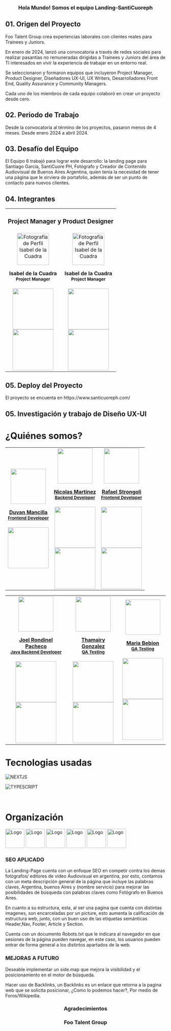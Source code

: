 <div>
<!-- PROJECT LOGO -->
</div>

<!-- Palabras iniciales -->
<div align='center'>
  <h3>Hola Mundo! Somos el equipo Landing-SantiCuoreph</h3>
</div>
 
<div>
  <h2> 
  01. Origen del Proyecto 
  </h2>
  <p>
  Foo Talent Group crea experiencias laborales con clientes reales para Trainees y Juniors. 
  
  En enero de 2024, lanzó una convocatoria a través de redes sociales para realizar pasantías no remuneradas dirigidas a Trainees y Juniors del área de TI interesados en vivir la experiencia de trabajar en un entorno real.
  
  Se seleccionaron y formaron equipos que incluyeron Project Manager, Product Designer, Diseñadores UX-UI, UX Writers, Desarrolladores Front End, Quality Assurance y Community Managers. 
  
  Cada uno de los miembros de cada equipo colaboró en crear un proyecto desde cero.
  </p>
</div>

<div>
  <h2> 
  02. Periodo de Trabajo 
  </h2>
  <p>
  Desde la convocatoria al término de los proyectos, pasaron menos de 4 meses. Desde enero 2024 a abril 2024.
  </p>
</div>

<div>
  <h2> 
  03. Desafío del Equipo
  </h2>
  <p>
  El Equipo 6 trabajó para lograr este desarrollo: la landing page para Santiago García, SantiCuore PH, Fotógrafo y Creador de Contenido Audiovisual de Buenos Aires Argentina, quien tenía la necesidad de tener una página que le sirviera de portafolio, además de ser un punto de contacto para nuevos clientes.
  </p>
</div>

<div>
  <h2> 
  04. Integrantes
  </h2>
  <div>
    <table align='center'>
      <tr>
        <td colspan="4" align='center'>
          <h3> Project Manager y Product Designer </h3>
        </td>
      </tr>
      <tr>
        <td colspan="2" align='center'>
          <a href="https://www.linkedin.com/in/isabeldelacuadralunas/" target="_blank" rel="author">
               <img src="https://media.licdn.com/dms/image/D4E03AQECtyWMaoh0tQ/profile-displayphoto-shrink_200_200/0/1713731142985?e=1719446400&v=beta&t=FNS1K9D1JaNRu0-FrrmooGGUUFmaIg4FDfnGeWrey94" alt="Fotografía de Perfil Isabel de la Cuadra" style="width: 100px; height: 100px;">
          </a>
          <h4 style="margin-top: 1rem;">Isabel de la Cuadra</br><small>Project Manager</small></h4>
          <div style='display: flex; flex-direction: column'>
            <a href="https://github.com/Isabel-de-la-Cuadra" target="_blank">
               <img style='width:8rem' src="https://img.shields.io/static/v1?style=for-the-badge&message=GitHub&color=172B4D&logo=GitHub&logoColor=FFFFFF&label="/>
            </a>
            <a href="https://www.linkedin.com/in/isabeldelacuadralunas/" target="_blank">
               <img style='width:8rem' src="https://img.shields.io/badge/linkedin%20-%230077B5.svg?&style=for-the-badge&logo=linkedin&logoColor=white"/>
            </a> 
          </div>
        </td>
        <td colspan="2" align='center'>
          <a href="https://www.linkedin.com/in/isabeldelacuadralunas/" target="_blank" rel="author">
               <img src="https://media.licdn.com/dms/image/D4E03AQECtyWMaoh0tQ/profile-displayphoto-shrink_200_200/0/1713731142985?e=1719446400&v=beta&t=FNS1K9D1JaNRu0-FrrmooGGUUFmaIg4FDfnGeWrey94" alt="Fotografía de Perfil Isabel de la Cuadra" style="width: 100px; height: 100px;">
          </a>
          <h4 style="margin-top: 1rem;">Isabel de la Cuadra</br><small>Project Manager</small></h4>
          <div style='display: flex; flex-direction: column'>
            <a href="https://github.com/Isabel-de-la-Cuadra" target="_blank">
               <img style='width:8rem' src="https://img.shields.io/static/v1?style=for-the-badge&message=GitHub&color=172B4D&logo=GitHub&logoColor=FFFFFF&label="/>
            </a>
            <a href="https://www.linkedin.com/in/isabeldelacuadralunas/" target="_blank">
               <img style='width:8rem' src="https://img.shields.io/badge/linkedin%20-%230077B5.svg?&style=for-the-badge&logo=linkedin&logoColor=white"/>
            </a> 
          </div>
        </td>
      </tr>
    </table>
  </div>
</div>

<div>
  <h2> 
  05. Deploy del Proyecto
  </h2>
  <p>
  El proyecto se encuenta en https://www.santicuoreph.com/
  </p>
</div>

<div>
  <h2> 
  05. Investigación y trabajo de Diseño UX-UI
  </h2>
  <p>
  
  </p>
</div>


<h1> ¿Quiénes somos?
</h1>

<div>
<table align='center'>
  <tr>
    <td align='center'>
      <div >
        <a href="https://www.linkedin.com/in/duvan-mancilla/" target="_blank" rel="author">
          <img width="110" src="https://media.licdn.com/dms/image/D5603AQF9YCdt56iNUQ/profile-displayphoto-shrink_800_800/0/1703882243546?e=1715817600&v=beta&t=l5b6HqZTYuU1D8e7C5afz93S16yFTUuwOS8qaskh7ew"/>
        </a>
        <a href="https://www.linkedin.com/in/duvan-mancilla/" target="_blank" rel="author">
          <h4 style="margin-top: 1rem;">Duvan Mancilla</br><small>Frontend Developer</small></h4>
        </a>
        <div style='display: flex; flex-direction: column'>
          <a href="https://www.linkedin.com/in/duvan-mancilla/" target="_blank">
          <img style='width:8rem' src="https://img.shields.io/badge/linkedin%20-%230077B5.svg?&style=for-the-badge&logo=linkedin&logoColor=white"/>
        </a>
        </div>
      </div>
    </td>
    <td align='center'>
      <div >
        <a href="https://www.linkedin.com/in/nicolas-martinez-ju/" target="_blank" rel="author">
          <img width="110" src="https://media.licdn.com/dms/image/D4D03AQEiIx_ViZIXSg/profile-displayphoto-shrink_200_200/0/1704982970424?e=1714608000&v=beta&t=upQgMvWth4WH2EEQ2wn0GaOBqa2t3rS_bhqrzwD6eGY"/>
        </a>
        <a href="https://www.linkedin.com/in/nicolas-martinez-ju/" target="_blank" rel="author">
          <h4 style="margin-top: 1rem;">Nicolas Martinez</br><small>Backend Developer</small></h4>
        </a>
        <div style='display: flex; flex-direction: column'>
        <a href="https://github.com/MartinezNicolass" target="_blank">
          <img style='width:8rem' src="https://img.shields.io/static/v1?style=for-the-badge&message=GitHub&color=172B4D&logo=GitHub&logoColor=FFFFFF&label="/>
        </a>
        <a href="https://www.linkedin.com/in/nicolas-martinez-ju/" target="_blank">
          <img style='width:8rem' src="https://img.shields.io/badge/linkedin%20-%230077B5.svg?&style=for-the-badge&logo=linkedin&logoColor=white"/>
        </a>
        </div>
      </div>
    </td>
    <td align='center'>
      <div >
        <a href="https://www.linkedin.com/in/rafael-strongoli/" target="_blank" rel="author">
          <img width="110" src="https://avatars.githubusercontent.com/u/44025206?v=4"/>
        </a>
        <a href="https://www.linkedin.com/in/rafael-strongoli/" target="_blank" rel="author">
          <h4 style="margin-top: 1rem;">Rafael Strongoli</br><small>Frontend Developer</small></h4>
        </a>
        <div style='display: flex; flex-direction: column'>
        <a href="https://github.com/rafaric" target="_blank">
          <img style='width:8rem' src="https://img.shields.io/static/v1?style=for-the-badge&message=GitHub&color=172B4D&logo=GitHub&logoColor=FFFFFF&label="/>
        </a>
        <a href="https://www.linkedin.com/in/rafael-strongoli/" target="_blank">
          <img style='width:8rem' src="https://img.shields.io/badge/linkedin%20-%230077B5.svg?&style=for-the-badge&logo=linkedin&logoColor=white"/>
        </a>
        </div>
      </div>
    </td>
</tr>
</table>
</div>
<div>

<table align='center'>
  <tr>
    <td align='center'>
      <div >
        <a href="https://www.linkedin.com/in/joelrondinelpacheco/" target="_blank" rel="author">
          <img width="110" src="https://media.licdn.com/dms/image/D4D03AQFHphWMHa_MNQ/profile-displayphoto-shrink_800_800/0/1684823645750?e=1715817600&v=beta&t=VfCbgJwnUX_RfIp79LYiDekoXeecjvUjP9x6iKdK83Y"/>
        </a>
        <a href="https://www.linkedin.com/in/joelrondinelpacheco/" target="_blank" rel="author">
          <h4 style="margin-top: 1rem;">Joel Rondinel Pacheco</br><small>Java Backend Developer</small></h4>
        </a>
        <div style='display: flex; flex-direction: column'>
        <a href="https://github.com/JoelRondinelPacheco" target="_blank">
          <img style='width:8rem' src="https://img.shields.io/static/v1?style=for-the-badge&message=GitHub&color=172B4D&logo=GitHub&logoColor=FFFFFF&label="/>
        </a>
        <a href="https://www.linkedin.com/in/joelrondinelpacheco/" target="_blank">
          <img style='width:8rem' src="https://img.shields.io/badge/linkedin%20-%230077B5.svg?&style=for-the-badge&logo=linkedin&logoColor=white"/>
        </a>
        </div>
      </div>
    </td>
   <td align='center'>
      <div >
        <a href="https://www.linkedin.com/in/thamairy-gonzalez" target="_blank" rel="author">
          <img width="110" src="https://media.licdn.com/dms/image/D4D03AQGAm_z9bMzxbA/profile-displayphoto-shrink_200_200/0/1696368858400?e=1718841600&v=beta&t=buwvqpB6TJsGz2Azlrca5g0eNLjv7oFMi48vQtFATGk"/>
        </a>
        <a href="https://www.linkedin.com/in/thamairy-gonzalez" target="_blank" rel="author">
          <h4 style="margin-top: 1rem;">Thamairy Gonzalez</br><small>QA Testing</small></h4>
        </a>
        <div style='display: flex; flex-direction: column'>
        <a href="https://github.com/ThamairyGonzalez" target="_blank">
          <img style='width:8rem' src="https://img.shields.io/static/v1?style=for-the-badge&message=GitHub&color=172B4D&logo=GitHub&logoColor=FFFFFF&label="/>
        </a>
        <a href="https://www.linkedin.com/in/thamairy-gonzalez" target="_blank">
          <img style='width:8rem' src="https://img.shields.io/badge/linkedin%20-%230077B5.svg?&style=for-the-badge&logo=linkedin&logoColor=white"/>
        </a>
        </div>
      </div>
    </td>
    <td align='center'>
      <div >
        <a href="https://www.linkedin.com/in/maria-bebion-85a6038a/" target="_blank" rel="author">
          <img width="110" src="https://media.licdn.com/dms/image/D4D03AQFg1vMnZ79Wsw/profile-displayphoto-shrink_200_200/0/1682262728491?e=1718841600&v=beta&t=Mq8XtONSCqzNVgQh1hisYTfhK7Oa7lGpRVE7ABWR1Oc"/>
        </a>
        <a href="https://www.linkedin.com/in/maria-bebion-85a6038a/" target="_blank" rel="author">
          <h4 style="margin-top: 1rem;">Maria Bebion</br><small>QA Testing</small></h4>
        </a>
        <div style='display: flex; flex-direction: column'>
        <a href="https://github.com/MariaABebion" target="_blank">
          <img style='width:8rem' src="https://img.shields.io/static/v1?style=for-the-badge&message=GitHub&color=172B4D&logo=GitHub&logoColor=FFFFFF&label="/>
        </a>
        <a href="https://www.linkedin.com/in/maria-bebion-85a6038a/" target="_blank">
          <img style='width:8rem' src="https://img.shields.io/badge/linkedin%20-%230077B5.svg?&style=for-the-badge&logo=linkedin&logoColor=white"/>
        </a>
        </div>
      </div>
    </td>
  </tr>
  </table>
</div>

<div>
<h1>Tecnologias usadas</h1>

![NEXTJS](https://img.shields.io/badge/next.js-000000?style=for-the-badge&logo=nextdotjs&logoColor=white)

![TYPESCRIPT](https://shields.io/badge/TypeScript-3178C6?logo=TypeScript&logoColor=FFF&style=flat-square)

<br>
</div>

</div>
<!-- Organización -->
<h1> Organización
</h1>
  <img src="https://cdn.iconscout.com/icon/free/png-256/free-google-meet-7662286-6297222.png?f=webp" alt="Logo" width="60" height="60">
  <img src="https://upload.wikimedia.org/wikipedia/commons/thumb/6/6b/WhatsApp.svg/1200px-WhatsApp.svg.png" alt="Logo" width="60" height="60">
  <img src="https://cdn.worldvectorlogo.com/logos/trello.svg" alt="Logo" width="60" height="60">
  <img src="https://cdn.jsdelivr.net/gh/devicons/devicon/icons/figma/figma-original.svg" alt="Logo" width="60" height="60">
  <img src="https://cdn.jsdelivr.net/gh/devicons/devicon/icons/slack/slack-original.svg" alt="Logo" width="60" height="60">
<img src="https://cdn.logojoy.com/wp-content/uploads/20210422095037/discord-mascot.png" alt="Logo" width="60" height="60">

<h3>SEO APLICADO </h3>
<p>
La Landing-Page cuenta con un enfoque SEO en competir contra los demas fotógrafos/ editores de video Áudiovisual en argentina, por esto, contamos con un meta descripción general de la página que incluye las palabras claves, Argentina, buenos Aires y (nombre servicio) para mejorar las posibilidades de búsqueda con palabras claves como Fotógrafo en Buenos Aires.
</p>

<p>
En cuanto a su estructura, esta, al ser una pagina que cuenta con distintas imagenes, son encarceladas por un picture, esto aumenta la calificación de estructura web, junto, con un buen uso de las etiquetas semánticas Header,Nav, Footer, Article y Section.
</p>

<p>
Cuenta con un documento Robots.txt que le indicara al navegador en que sesiones de la página pueden navegar, en este caso, los usuarios pueden entrar de forma general a los distintos apartados de la web.
</p>

<h3>MEJORAS A FUTURO</h3>

<p>Deseable implementar un side.map que mejora la visibilidad y el posicionamiento en el motor de búsqueda.</p>

<p>Hacer uso de Backlinks, un Backlinks es un enlace que retorna a la pagina web que se solicita posicionar, ¿Como lo podemos hacer?, Por medio de Foros/Wikipedia. </p>

<!-- ACKNOWLEDGMENTS -->
<div align='center'>
<h3>Agradecimientos</h3>
  <h3>Foo Talent Group</h3>
</div>
